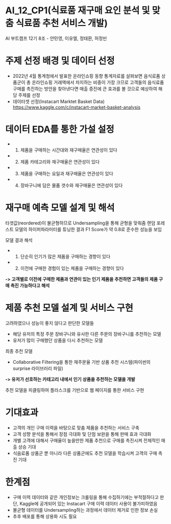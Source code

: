 # AI_12_CP1(식료품 재구매 요인 분석 및 맞춤 식료품 추천 서비스 개발)
AI 부트캠프 12기 8조 - 안민영, 이유엘, 정태환, 허정빈

# 주제 선정 배경 및 데이터 선정
- 2022년 4월 통계청에서 발표한 온라인쇼핑 동향 통계자료를 살펴보면 음식료품 상품군이 총 온라인쇼핑 거래액에서 차지하는 비중이 가장 크므로
고객들의 음식료품 구매를 촉진하는 방안을 찾아낸다면 매출 증진에 큰 효과를 볼 것으로 예상하여 해당 주제를 선정
- 데이터셋 선정(Instacart Marktet Basket Data)
https://www.kaggle.com/c/instacart-market-basket-analysis

# 데이터 EDA를 통한 가설 설정
- 1. 제품을 구매하는 시간대와 재구매율은 연관성이 있다
- 2. 제품 카테고리와 재구매율은 연관성이 있다
- 3. 제품을 구매하는 요일과 재구매율은 연관성이 있다
- 4. 장바구니에 담은 물품 갯수와 재구매율은 연관성이 있다

# 재구매 예측 모델 설계 및 해석
타겟값(reordered)이 불균형하므로 Undersampling을 통해 균형을 맞춰줌
랜덤 포레스트 모델의 하이퍼파라미터를 튜닝한 결과 F1 Score가 약 0.8로 준수한 성능을 보임

모델 결과 해석
- 1. 단순히 인기가 많은 제품을 구매하는 경향이 있다
- 2. 이전에 구매한 경험이 있는 제품을 구매하는 경향이 있다

**-> 고객별로 이전에 구매한 제품과 연관이 있는 인기 제품을 추천하면 고객들의 제품 구매 촉진 가능하다고 해석**

# 제품 추천 모델 설계 및 서비스 구현
고려하였으나 성능이 좋지 않다고 판단한 모델들
- 해당 유저의 특정 주문 장바구니와 유사한 다른 주문의 장바구니를 추천하는 모델
- 유저가 많이 구매했던 상품을 다시 추천하는 모델

최종 추천 모델
- Collaborative Filtering을 통한 재주문율 기반 상품 추천 시스템(파이썬의 surprise 라이브러리 파일)

**-> 유저가 선호하는 카테고리 내에서 인기 상품을 추천하는 모델을 개발**  

추천 모델을 피클링하여 플라스크를 기반으로 웹 페이지를 통한 서비스 구현

# 기대효과
- 고객의 개인 구매 이력을 바탕으로 맞춤 제품을 추천하는 서비스 구축
- 고객 성향 분석을 통해서 장점 극대화 및 단점 보완을 통해 판매 효과 극대화
- 개별 고객에 대해서 구매율이 높을만한 제품 추천으로 구매를 촉진시켜 전체적인 매출 상승 기대
- 식음료품 상품군 뿐 아니라 다른 상품군에도 추천 모델을 학습시켜 고객의 구매 촉진 기대


# 한계점
- 구매 이력 데이터와 같은 개인정보는 크롤링을 통해 수집하기에는 부적절하다고 판단,  Kaggle에 공개되어 있는 Instacart 구매 이력 데이터 사용이 불가피하였음
- 불균형 데이터를 Undersampling하는 과정에서 데이터 제거로 인한 정보 손실
- 추후 배포를 통해 상용화 시도 필요
